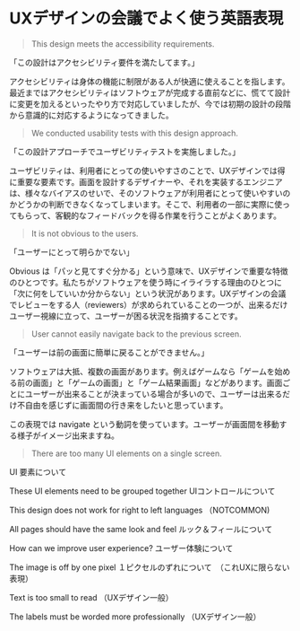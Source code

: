 # UXデザインの会議でよく使う英語表現

> This design meets the accessibility requirements.

「この設計はアクセシビリティ要件を満たしてます。」

アクセシビリティは身体の機能に制限がある人が快適に使えることを指します。最近まではアクセシビリティはソフトウェアが完成する直前などに、慌てて設計に変更を加えるといったやり方で対応していましたが、今では初期の設計の段階から意識的に対応するようになってきました。

> We conducted usability tests with this design approach.

「この設計アプローチでユーザビリティテストを実施しました。」

ユーザビリティは、利用者にとっての使いやすさのことで、UXデザインでは得に重要な要素です。画面を設計するデザイナーや、それを実装するエンジニアは、様々なバイアスのせいで、そのソフトウェアが利用者にとって使いやすいのかどうかの判断できなくなってしまいます。そこで、利用者の一部に実際に使ってもらって、客観的なフィードバックを得る作業を行うことがよくあります。

> It is not obvious to the users.

「ユーザーにとって明らかでない」

Obvious は「パッと見てすぐ分かる」という意味で、UXデザインで重要な特徴のひとつです。私たちがソフトウェアを使う時にイライラする理由のひとつに「次に何をしていいか分からない」という状況があります。UXデザインの会議でレビューをする人（reviewers）が求められていることの一つが、出来るだけユーザー視線に立って、ユーザーが困る状況を指摘することです。

> User cannot easily navigate back to the previous screen.

「ユーザーは前の画面に簡単に戻ることができません。」

ソフトウェアは大抵、複数の画面があります。例えばゲームなら「ゲームを始める前の画面」と「ゲームの画面」と「ゲーム結果画面」などがあります。画面ごとにユーザーが出来ることが決まっている場合が多いので、ユーザーは出来るだけ不自由を感じずに画面間の行き来をしたいと思っています。

この表現では navigate という動詞を使っています。ユーザーが画面間を移動する様子がイメージ出来ますね。

> There are too many UI elements on a single screen.

UI 要素について

These UI elements need to be grouped together UIコントロールについて

This design does not work for right to left languages （NOTCOMMON)

All pages should have the same look and feel ルック＆フィールについて


How can we improve user experience? ユーザー体験について

The image is off by one pixel １ピクセルのずれについて　（これUXに限らない表現）

Text is too small to read （UXデザイン一般）

The labels must be worded more professionally （UXデザイン一般）
